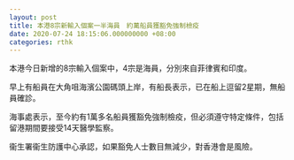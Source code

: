 ```yaml
---
layout: post
title: 本港8宗新輸入個案一半海員　約萬船員獲豁免強制檢疫
date: 2020-07-24 18:15:06.000000000 +08:00
categories: rthk
---
```


本港今日新增的8宗輸入個案中，4宗是海員，分別來自菲律賓和印度。

早上有船員在大角咀海濱公園碼頭上岸，有船長表示，已在船上逗留2星期，無船員確診。

海事處表示，至今約有1萬多名船員獲豁免強制檢疫，但必須遵守特定條件，包括留港期間要接受14天醫學監察。

衞生署衞生防護中心承認，如果豁免人士數目無減少，對香港會是風險。
